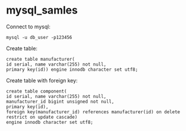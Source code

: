 # mysql_samles

Connect to mysql:

`mysql -u db_user -p123456`

Create table:

```
create table manufacturer(
id serial, name varchar(255) not null,
primary key(id)) engine innodb character set utf8;
```

Create table with foreign key:
```
create table component(
id serial, name varchar(255) not null,
manufacturer_id bigint unsigned not null,
primary key(id),
foreign key(manufacturer_id) references manufacturer(id) on delete restrict on update cascade)
engine innodb character set utf8;
```
